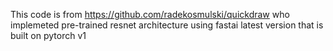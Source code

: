 This code is from https://github.com/radekosmulski/quickdraw who implemeted pre-trained resnet architecture using fastai latest version that is built on pytorch v1
